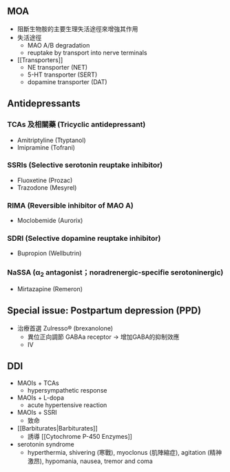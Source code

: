 ## MOA
- 阻斷生物胺的主要生理失活途徑來增強其作用
- 失活途徑
	- MAO A/B degradation 
	- reuptake by transport into nerve terminals
- [[Transporters]] 
	- NE transporter (NET)
	- 5-HT transporter (SERT)
	- dopamine transporter (DAT)
## Antidepressants
### TCAs 及相關藥 (Tricyclic antidepressant)
- Amitriptyline (Ttyptanol)
- Imipramine (Tofrani)
### SSRIs (Selective serotonin reuptake inhibitor)
- Fluoxetine (Prozac)
- Trazodone (Mesyrel)
### RIMA (Reversible inhibitor of MAO A)
- Moclobemide (Aurorix)
### SDRI (Selective dopamine reuptake inhibitor)
- Bupropion (Wellbutrin)
### NaSSA (α<sub>2</sub> antagonist；noradrenergic-specifie serotoninergic) 
- Mirtazapine (Remeron)
## Special issue: Postpartum depression (PPD)
- 治療首選 Zulresso® (brexanolone)
	- 異位正向調節 GABAa receptor $\rightarrow$  增加GABA的抑制效應
	- IV
## DDI
- MAOIs + TCAs
	- hypersympathetic response
- MAOIs + L-dopa
	- acute hypertensive reaction
- MAOIs + SSRI
	- 致命
- [[Barbiturates|Barbiturates]] 
	- 誘導 [[Cytochrome P-450 Enzymes]] 
- serotonin syndrome
	- hyperthermia, shivering (寒戰), myoclonus (肌陣縮症), agitation (精神激昂), hypomania, nausea, tremor and coma